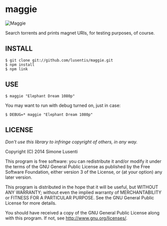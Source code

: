 maggie
======
![Maggie](http://i.imgur.com/IHXhFFn.jpg)

Search torrents and prints magnet URIs, for testing purposes, of course.


## INSTALL

    $ git clone git://github.com/lusentis/maggie.git
    $ npm install
    $ npm link


## USE

    $ maggie "Elephant Dream 1080p"

You may want to run with debug turned on, just in case:

    $ DEBUG=* maggie "Elephant Dream 1080p"


## LICENSE

*Don't use this library to infringe copyright of others, in any way.*

Copyright (C) 2014  Simone Lusenti

This program is free software: you can redistribute it and/or modify
it under the terms of the GNU General Public License as published by
the Free Software Foundation, either version 3 of the License, or
(at your option) any later version.

This program is distributed in the hope that it will be useful,
but WITHOUT ANY WARRANTY; without even the implied warranty of
MERCHANTABILITY or FITNESS FOR A PARTICULAR PURPOSE.  See the
GNU General Public License for more details.

You should have received a copy of the GNU General Public License
along with this program.  If not, see <http://www.gnu.org/licenses/>.
